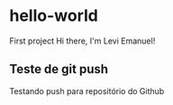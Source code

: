 # hello-world
First project
Hi there, I'm Levi Emanuel!

## Teste de git push
Testando push para repositório do Github

